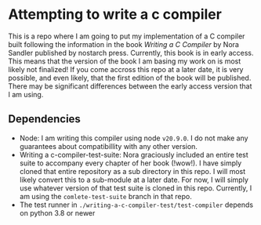 # Attempting to write a c compiler
This is a repo where I am going to put my implementation of a C compiler built following the information in the book
_Writing a C Compiler_ by Nora Sandler published by nostarch press. Currently, this book is in early access. This means that
the version of the book I am basing my work on is most likely not finalized! If you come accross this repo at a later date,
it is very possible, and even likely, that the first edition of the book will be published. There may be significant differences between the early access version that I am using.

## Dependencies
- Node: I am writing this compiler using node `v20.9.0`. I do not make any guarantees about compatibillity with any other version.
- Writing a c-compiler-test-suite: Nora graciously included an entire test suite to accompany every chapter of her book (!wow!). I have simply cloned that entire repository as a sub directory in this repo. I will most likely convert this to a sub-module at a later date. For now, I will simply use whatever version of that test suite is cloned in this repo. Currently, I am using the `comlete-test-suite` branch in that repo.
- The test runner in `./writing-a-c-compiler-test/test-compiler` depends on python 3.8 or newer